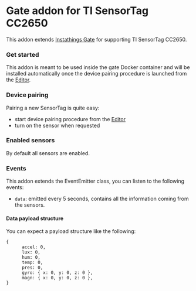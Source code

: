# Gate addon for TI SensorTag CC2650

This addon extends [Instathings Gate](https://github.com/Instathings/gate) for  supporting TI SensorTag CC2650.

### Get started

This addon is meant to be used inside the gate Docker container and will be installed automatically once the device pairing procedure is launched from the [Editor](https://editor.instathings.io).

### Device pairing

Pairing a new SensorTag is quite easy: 

- start device pairing procedure from the [Editor](https://editor.instathings.io) 
- turn on the sensor when requested

### Enabled sensors

By default all sensors are enabled.

### Events

This addon extends the EventEmitter class, you can listen to the following events: 

- `data`: emitted every 5 seconds, contains all the information coming from the sensors.

#### Data payload structure

You can expect a payload structure like the following:

```
{
      accel: 0,
      lux: 0,
      hum: 0,
      temp: 0,
      pres: 0,
      gyro: { x: 0, y: 0, z: 0 },
      magn: { x: 0, y: 0, z: 0 },
}
```
